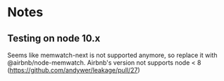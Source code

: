 # Notes

## Testing on node 10.x

Seems like memwatch-next is not supported anymore,
so replace it with @airbnb/node-memwatch. Airbnb's version
not supports node < 8 (https://github.com/andywer/leakage/pull/27)
